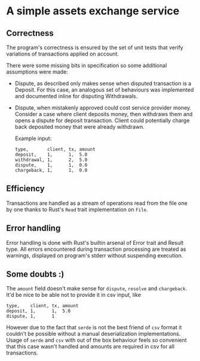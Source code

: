 # A simple assets exchange service

## Correctness

The program's correctness is ensured by the set of unit tests that verify variations of
transactions applied on account.

There were some missing bits in specification so some additional assumptions were made:

- Dispute, as described only makes sense when disputed transaction is a Deposit.
  For this case, an analogous set of behaviours was implemented and documented inline for
  disputing Withdrawals.

- Dispute, when mistakenly approved could cost service provider money. Consider a case
  where client deposits money, then withdraws them and opens a dispute for deposit transaction.
  Client could potentially charge back deposited money that were already withdrawn.

  Example input:

  ```
  type,       client, tx, amount
  deposit,    1,      1,  5.0
  withdrawal, 1,      2,  5.0
  dispute,    1,      1,  0.0
  chargeback, 1,      1,  0.0
  ```


## Efficiency

Transactions are handled as a stream of operations read from the file one by one thanks to Rust's
`Read` trait implementation on `File`.


## Error handling

Error handling is done with Rust's builtin arsenal of Error trait and Result type.
All errors encountered during transaction processing are treated as warnings, displayed on
program's stderr without suspending execution.


## Some doubts :)

The `amount` field doesn't make sense for `dispute`, `resolve` and `chargeback`. It'd be nice to be
able not to provide it in csv input, like

```
type,    client, tx, amount
deposit, 1,      1,  5.0
dispute, 1,      1
```

However due to the fact that `serde` is not the best friend of `csv` format it couldn't be possible
without a manual deserialization implementations. Usage of `serde` and `csv` with out of the box
behaviour feels so convenient that this case wasn't handled and amounts are required in csv for all
transactions.
